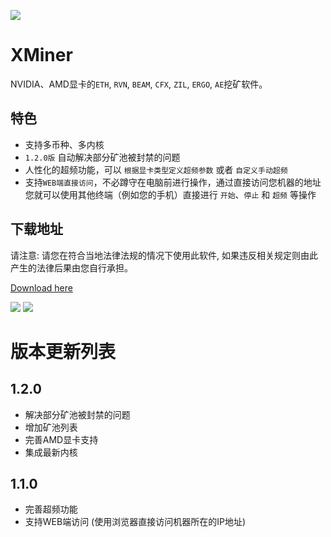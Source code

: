 ![](/logo.png)

# XMiner

NVIDIA、AMD显卡的`ETH`, `RVN`, `BEAM`, `CFX`, `ZIL`, `ERGO`, `AE`挖矿软件。

## 特色

* 支持多币种、多内核
* `1.2.0版` 自动解决部分矿池被封禁的问题
* 人性化的超频功能，可以 `根据显卡类型定义超频参数` 或者 `自定义手动超频`
* 支持`WEB端直接访问`，不必蹲守在电脑前进行操作，通过直接访问您机器的地址您就可以使用其他终端（例如您的手机）直接进行 `开始`、`停止` 和 `超频` 等操作

## 下载地址

请注意: 请您在符合当地法律法规的情况下使用此软件, 如果违反相关规定则由此产生的法律后果由您自行承担。

[Download here](https://github.com/XMinerTech/XMiner/releases)

![](https://s3.bmp.ovh/imgs/2021/11/c61dfe8c85e72d04.png)
![](https://s3.bmp.ovh/imgs/2021/11/1e5b6b9348503b42.png)

# 版本更新列表

## 1.2.0

* 解决部分矿池被封禁的问题
* 增加矿池列表
* 完善AMD显卡支持
* 集成最新内核

## 1.1.0

* 完善超频功能
* 支持WEB端访问 (使用浏览器直接访问机器所在的IP地址)
